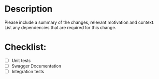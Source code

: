 # Description

Please include a summary of the changes, relevant motivation and context. List any dependencies that are required for this change.

# Checklist:

- [ ] Unit tests
- [ ] Swagger Documentation
- [ ] Integration tests
